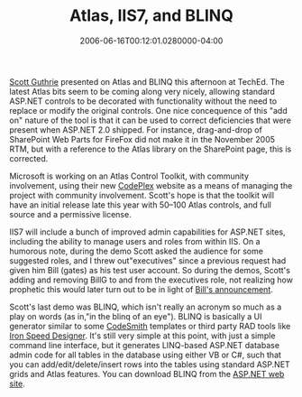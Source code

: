 ﻿---
title: Atlas, IIS7, and BLINQ
date: "2006-06-16T00:12:01.0280000-04:00"
description: Scott Guthrie presented on Atlas and BLINQ this afternoon at
featuredImage: img/18722-featured.png
---

[Scott Guthrie](http://weblogs.asp.net/scottgu) presented on Atlas and BLINQ this afternoon at TechEd. The latest Atlas bits seem to be coming along very nicely, allowing standard ASP.NET controls to be decorated with functionality without the need to replace or modify the original controls. One nice concequence of this "add on" nature of the tool is that it can be used to correct deficiencies that were present when ASP.NET 2.0 shipped. For instance, drag-and-drop of SharePoint Web Parts for FireFox did not make it in the November 2005 RTM, but with a reference to the Atlas library on the SharePoint page, this is corrected.

Microsoft is working on an Atlas Control Toolkit, with community involvement, using their new [CodePlex](http://codeplex.com/) website as a means of managing the project with community involvement. Scott's hope is that the toolkit will have an initial release late this year with 50–100 Atlas controls, and full source and a permissive license.

IIS7 will include a bunch of improved admin capabilities for ASP.NET sites, including the ability to manage users and roles from within IIS. On a humorous note, during the demo Scott asked the audience for some suggested roles, and I threw out"executives" since a previous request had given him Bill (gates) as his test user account. So during the demos, Scott's adding and removing BillG to and from the executives role, not realizing how prophetic this would later turn out to be in light of [Bill's announcement](http://news.com.com/Gates+stepping+down+from+full-time+Microsoft+role/2100-1014_3-6084396.html?tag=newsmap).

Scott's last demo was BLINQ, which isn't really an acronym so much as a play on words (as in,"in the blinq of an eye"). BLINQ is basically a UI generator similar to some [CodeSmith](http://codesmithtools.com/) templates or third party RAD tools like [Iron Speed Designer](http://ironspeed.com/). It's still very simple at this point, with just a simple command line interface, but it generates LINQ-based ASP.NET database admin code for all tables in the database using either VB or C#, such that you can add/edit/delete/insert rows into the tables using standard ASP.NET grids and Atlas features. You can download BLINQ from the [ASP.NET web site](http://asp.net/).

